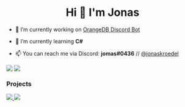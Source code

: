 <h1 align="center">Hi 👋 I'm Jonas</h1>


- 🔭 I’m currently working on [OrangeDB Discord Bot](https://github.com/jonaskroedel/orangedb)

- 🌱 I’m currently learning  **C#**

- 📫 You can reach me via Discord: **jomas#0436** // [@jonaskroedel](https://instagram.com/jonaskroedel)


</p>
  <img align="center" src="https://github-readme-stats.vercel.app/api?username=jonaskroedel&show_icons=true&include_all_commits=true&theme=github_dark"/>
  <img align="center" src="https://github-readme-stats.vercel.app/api/top-langs/?username=jonaskroedel&layout=compact&theme=github_dark" /><br>
 <h3>Projects</h3>
 <a>
  <a href="https://github.com/jonaskroedel/orangedb#readme">
  <img src="https://github-readme-stats.vercel.app/api/pin/?username=jonaskroedel&repo=orangedb&theme=github_dark " />
 </a>
 <a>
  <a href="https://github.com/jonaskroedel/pypowerrst#readme">
  <img src="https://github-readme-stats.vercel.app/api/pin/?username=jonaskroedel&repo=pypowerrst&theme=github_dark " />
  </a>
  

